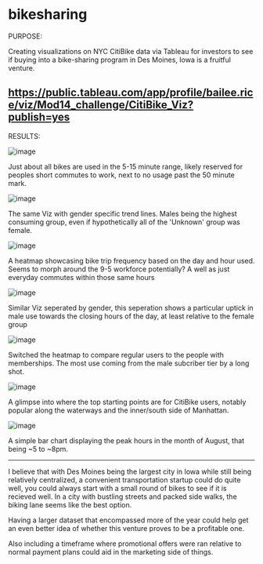 # bikesharing
PURPOSE:

Creating visualizations on NYC CitiBike data via Tableau for investors to see if buying into a bike-sharing program in Des Moines, Iowa is a fruitful venture.

<STORY-LINK> https://public.tableau.com/app/profile/bailee.rice/viz/Mod14_challenge/CitiBike_Viz?publish=yes <STORY-LINK>
---

RESULTS:

![image](https://user-images.githubusercontent.com/105184244/192940599-1fcb9d88-75e1-4361-868c-049960d9421b.png)

Just about all bikes are used in the 5-15 minute range, likely reserved for peoples short commutes to work, next to no usage past the 50 minute mark.

![image](https://user-images.githubusercontent.com/105184244/192940849-8fed5be3-4fee-496e-9a4f-2df7afc9275b.png)

The same Viz with gender specific trend lines. Males being the highest consuming group, even if hypothetically all of the 'Unknown' group was female.

![image](https://user-images.githubusercontent.com/105184244/192949545-b8301ee8-0d87-4954-8859-0b836c71ae13.png)

A heatmap showcasing bike trip frequency based on the day and hour used. Seems to morph around the 9-5 workforce potentially? A well as just everyday commutes within those same hours

![image](https://user-images.githubusercontent.com/105184244/192957312-9b43adc2-5753-4afe-b2e7-754bc4d51b24.png)

Similar Viz seperated by gender, this seperation shows a particular uptick in male use towards the closing hours of the day, at least relative to the female group

![image](https://user-images.githubusercontent.com/105184244/192957974-380c89fd-c8a4-451b-834d-4f0f4390238f.png)

Switched the heatmap to compare regular users to the people with memberships. The most use coming from the male subcriber tier by a long shot.

![image](https://user-images.githubusercontent.com/105184244/192993067-23ae864c-5d07-4781-9187-862516682817.png)

A glimpse into where the top starting points are for CitiBike users, notably popular along the waterways and the inner/south side of Manhattan.

![image](https://user-images.githubusercontent.com/105184244/192994476-c5e63b40-ffe9-4e15-8f87-fe7c213efaf4.png)

A simple bar chart displaying the peak hours in the month of August, that being ~5 to ~8pm.

---

I believe that with Des Moines being the largest city in Iowa while still being relatively centralized, a convenient transportation startup could do quite well, you could always start with a small round of bikes to see if it is recieved well. In a city with bustling streets and packed side walks, the biking lane seems like the best option.

Having a larger dataset that encompassed more of the year could help get an even better idea of whether this venture proves to be a profitable one.

Also including a timeframe where promotional offers were ran relative to normal payment plans could aid in the marketing side of things.
